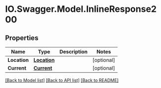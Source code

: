 # IO.Swagger.Model.InlineResponse200
## Properties

Name | Type | Description | Notes
------------ | ------------- | ------------- | -------------
**Location** | [**Location**](Location.md) |  | [optional] 
**Current** | [**Current**](Current.md) |  | [optional] 

[[Back to Model list]](../README.md#documentation-for-models) [[Back to API list]](../README.md#documentation-for-api-endpoints) [[Back to README]](../README.md)

